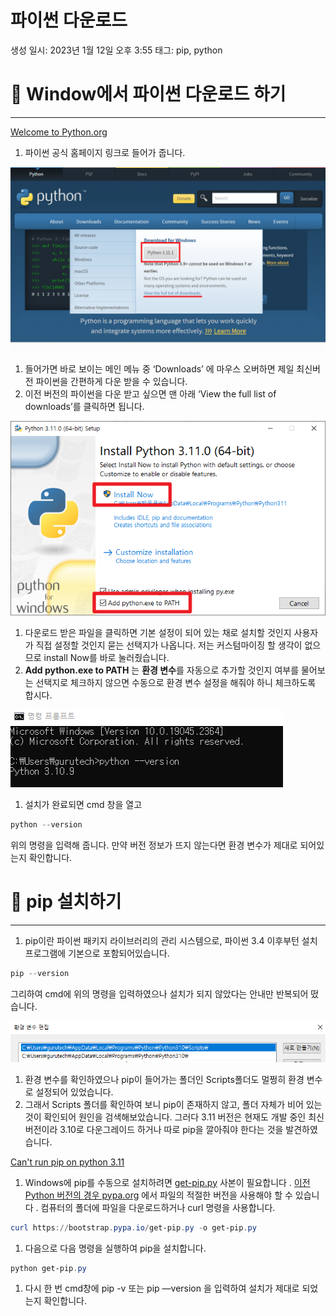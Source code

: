 # 파이썬 다운로드

생성 일시: 2023년 1월 12일 오후 3:55
태그: pip, python

# 💙 Window에서 파이썬 다운로드 하기

---

[Welcome to Python.org](https://www.python.org/)

1.  파이썬 공식 홈페이지 링크로 들어가 줍니다.

![캡처2.png](%E1%84%91%E1%85%A1%E1%84%8B%E1%85%B5%E1%84%8A%E1%85%A5%E1%86%AB%20%E1%84%83%E1%85%A1%E1%84%8B%E1%85%AE%E1%86%AB%E1%84%85%E1%85%A9%E1%84%83%E1%85%B3%209a34a08612134884bf8f8976e0a33967/%25EC%25BA%25A1%25EC%25B2%25982.png)

1. 들어가면 바로 보이는 메인 메뉴 중 ‘Downloads’ 에 마우스 오버하면 제일 최신버전 파이썬을 간편하게 다운 받을 수 있습니다.
2. 이전 버전의 파이썬을 다운 받고 싶으면 맨 아래 ‘View the full list of downloads’를 클릭하면 됩니다.

![01-4_2.png](%E1%84%91%E1%85%A1%E1%84%8B%E1%85%B5%E1%84%8A%E1%85%A5%E1%86%AB%20%E1%84%83%E1%85%A1%E1%84%8B%E1%85%AE%E1%86%AB%E1%84%85%E1%85%A9%E1%84%83%E1%85%B3%209a34a08612134884bf8f8976e0a33967/01-4_2.png)

1. 다운로드 받은 파일을 클릭하면 기본 설정이 되어 있는 채로 설치할 것인지 사용자가 직접 설정할 것인지 묻는 선택지가 나옵니다. 저는 커스텀마이징 할 생각이 없으므로 install Now를 바로 눌러줬습니다.
2. **Add python.exe to PATH** 는 **환경 변수**를 자동으로 추가할 것인지 여부를 물어보는 선택지로 체크하지 않으면 수동으로 환경 변수 설정을 해줘야 하니 체크하도록 합시다.  

![캡처3.PNG](%E1%84%91%E1%85%A1%E1%84%8B%E1%85%B5%E1%84%8A%E1%85%A5%E1%86%AB%20%E1%84%83%E1%85%A1%E1%84%8B%E1%85%AE%E1%86%AB%E1%84%85%E1%85%A9%E1%84%83%E1%85%B3%209a34a08612134884bf8f8976e0a33967/%25EC%25BA%25A1%25EC%25B2%25983.png)

1. 설치가 완료되면 cmd 창을 열고

```powershell
python --version
```

위의 명령을 입력해 줍니다.  만약 버전 정보가 뜨지 않는다면 환경 변수가 제대로 되어있는지 확인합니다.

# 💙 pip 설치하기

---

1. pip이란 파이썬 패키지 라이브러리의 관리 시스템으로, 파이썬 3.4 이후부턴 설치 프로그램에 기본으로 포함되어있습니다.

```powershell
pip --version
```

그리하여 cmd에 위의 명령을 입력하였으나 설치가 되지 않았다는 안내만 반복되어 떴습니다.

![캡처4.PNG](%E1%84%91%E1%85%A1%E1%84%8B%E1%85%B5%E1%84%8A%E1%85%A5%E1%86%AB%20%E1%84%83%E1%85%A1%E1%84%8B%E1%85%AE%E1%86%AB%E1%84%85%E1%85%A9%E1%84%83%E1%85%B3%209a34a08612134884bf8f8976e0a33967/%25EC%25BA%25A1%25EC%25B2%25984.png)

1. 환경 변수를 확인하였으나 pip이 들어가는 폴더인 Scripts폴더도 멀쩡히 환경 변수로 설정되어 있었습니다.
2. 그래서 Scripts 폴더를 확인하여 보니 pip이 존재하지 않고, 폴더 자체가 비어 있는 것이 확인되어 원인을 검색해보았습니다.  그러다 3.11 버전은 현재도 개발 중인 최신 버전이라 3.10로 다운그레이드 하거나 따로 pip을 깔아줘야 한다는 것을 발견하였습니다.

[Can't run pip on python 3.11](https://stackoverflow.com/questions/70260339/cant-run-pip-on-python-3-11)

1. Windows에 pip를 수동으로 설치하려면 [get-pip.py](https://bootstrap.pypa.io/get-pip.py) 사본이 필요합니다 . [이전 Python 버전의 경우 pypa.org](https://bootstrap.pypa.io/) 에서 파일의 적절한 버전을 사용해야 할 수 있습니다 . 컴퓨터의 폴더에 파일을 다운로드하거나 curl 명령을 사용합니다.

```powershell
curl https://bootstrap.pypa.io/get-pip.py -o get-pip.py
```

1. 다음으로 다음 명령을 실행하여 pip을 설치합니다.

```powershell
python get-pip.py
```

1. 다시 한 번 cmd창에 pip -v 또는 pip —version 을 입력하여 설치가 제대로 되었는지 확인합니다.